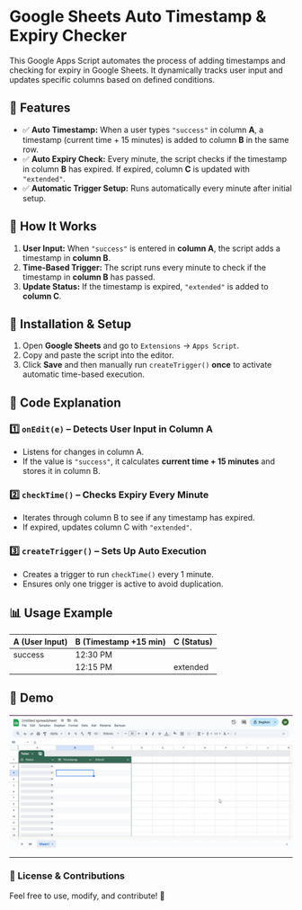 # Google Sheets Auto Timestamp & Expiry Checker

This Google Apps Script automates the process of adding timestamps and checking for expiry in Google Sheets. It dynamically tracks user input and updates specific columns based on defined conditions.

## 🚀 Features
- ✅ **Auto Timestamp:** When a user types `"success"` in column **A**, a timestamp (current time + 15 minutes) is added to column **B** in the same row.
- ✅ **Auto Expiry Check:** Every minute, the script checks if the timestamp in column **B** has expired. If expired, column **C** is updated with `"extended"`.
- ✅ **Automatic Trigger Setup:** Runs automatically every minute after initial setup.

## 🔧 How It Works
1. **User Input:** When `"success"` is entered in **column A**, the script adds a timestamp in **column B**.
2. **Time-Based Trigger:** The script runs every minute to check if the timestamp in **column B** has passed.
3. **Update Status:** If the timestamp is expired, `"extended"` is added to **column C**.

## 📌 Installation & Setup
1. Open **Google Sheets** and go to `Extensions` → `Apps Script`.
2. Copy and paste the script into the editor.
3. Click **Save** and then manually run `createTrigger()` **once** to activate automatic time-based execution.

## 📝 Code Explanation
### 1️⃣ `onEdit(e)` – Detects User Input in Column A
- Listens for changes in column A.
- If the value is `"success"`, it calculates **current time + 15 minutes** and stores it in column B.

### 2️⃣ `checkTime()` – Checks Expiry Every Minute
- Iterates through column B to see if any timestamp has expired.
- If expired, updates column C with `"extended"`.

### 3️⃣ `createTrigger()` – Sets Up Auto Execution
- Creates a trigger to run `checkTime()` every 1 minute.
- Ensures only one trigger is active to avoid duplication.

## 📊 Usage Example

| A (User Input) | B (Timestamp +15 min) | C (Status) |
|---------------|---------------------|----------|
| success       | 12:30 PM            |          |
|               | 12:15 PM            | extended |

## 🎥 Demo

![Demo](https://github.com/Scotchips/Google-Sheets-Auto-Timestamp-Expiry-Checker/blob/d3ae15e1b83367c646b3a8b94edc3c29d7f3fc51/assets/Task%20Automation%20in%20Google%20Sheets.gif)

---

### 🔗 License & Contributions
Feel free to use, modify, and contribute! 🚀
